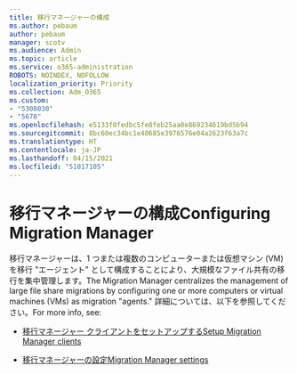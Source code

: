 ```yaml
---
title: 移行マネージャーの構成
ms.author: pebaum
author: pebaum
manager: scotv
ms.audience: Admin
ms.topic: article
ms.service: o365-administration
ROBOTS: NOINDEX, NOFOLLOW
localization_priority: Priority
ms.collection: Adm_O365
ms.custom:
- "5300030"
- "5670"
ms.openlocfilehash: e5133f0fedbc5fe8feb25aa0e869234619bd5b94
ms.sourcegitcommit: 8bc60ec34bc1e40685e3976576e04a2623f63a7c
ms.translationtype: HT
ms.contentlocale: ja-JP
ms.lasthandoff: 04/15/2021
ms.locfileid: "51817105"
---
```

# <a name="configuring-migration-manager"></a><span data-ttu-id="c33d3-102">移行マネージャーの構成</span><span class="sxs-lookup"><span data-stu-id="c33d3-102">Configuring Migration Manager</span></span>

<span data-ttu-id="c33d3-103">移行マネージャーは、1 つまたは複数のコンピューターまたは仮想マシン (VM) を移行 "エージェント" として構成することにより、大規模なファイル共有の移行を集中管理します。</span><span class="sxs-lookup"><span data-stu-id="c33d3-103">The Migration Manager centralizes the management of large file share migrations by configuring one or more computers or virtual machines (VMs) as migration "agents."</span></span> <span data-ttu-id="c33d3-104">詳細については、以下を参照してください。</span><span class="sxs-lookup"><span data-stu-id="c33d3-104">For more info, see:</span></span>

- [<span data-ttu-id="c33d3-105">移行マネージャー クライアントをセットアップする</span><span class="sxs-lookup"><span data-stu-id="c33d3-105">Setup Migration Manager clients</span></span>](https://docs.microsoft.com/sharepointmigration/mm-setup-clients)

- [<span data-ttu-id="c33d3-106">移行マネージャーの設定</span><span class="sxs-lookup"><span data-stu-id="c33d3-106">Migration Manager settings</span></span>](https://docs.microsoft.com/sharepointmigration/mm-settings)
